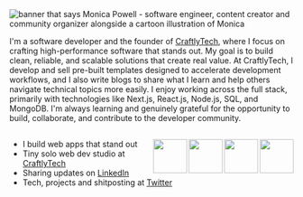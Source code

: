 <img src="https://github.com/user-attachments/assets/99990c46-1f57-49ca-aca4-af6c3d962bdd" alt="banner that says Monica Powell - software engineer, content creator and community organizer alongside a cartoon illustration of Monica">

I'm a software developer and the founder of <a href="https://www.craftlytech.com/">CraftlyTech</a>, where I focus on crafting high-performance software that stands out. My goal is to build clean, reliable, and scalable solutions that create real value. At CraftlyTech, I develop and sell pre-built templates designed to accelerate development workflows, and I also write blogs to share what I learn and help others navigate technical topics more easily. I enjoy working across the full stack, primarily with technologies like Next.js, React.js, Node.js, SQL, and MongoDB. I'm always learning and genuinely grateful for the opportunity to build, collaborate, and contribute to the developer community.

##

<a href="https://github.com/darshilptl"><img align="right" width="60" height="60" src="https://github.com/user-attachments/assets/d20b9c81-e67e-4482-8604-c62a9464968d"></a>
<a href="https://github.com/darshilptl"><img align="right" width="60" height="60" src="https://github.com/user-attachments/assets/a2d7a21e-87b3-481f-b56b-151b81ff2e46"></a>
<a href="https://github.com/darshilptl"><img align="right" width="60" height="60" src="https://github.com/user-attachments/assets/51fd15ac-b0db-433a-a796-36b9c157cfaf"></a>
<a href="https://github.com/darshilptl"><img align="right" width="60" height="60" src="https://github.com/user-attachments/assets/cd280c01-b2bc-4229-9524-87c11e203414"></a>

- I build web apps that stand out
- Tiny solo web dev studio at [CraftlyTech]([https://aceternity.com](https://www.craftlytech.com/)) 
- Sharing updates on <a href="https://www.linkedin.com/in/monicampowell/">LinkedIn</a> 
- Tech, projects and shitposting at [Twitter](https://twitter.com/mannupaaji)
